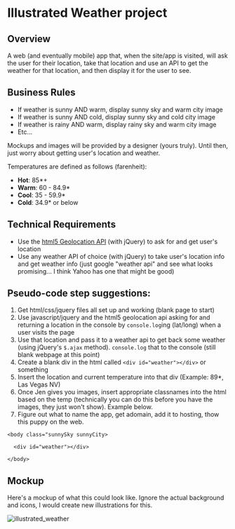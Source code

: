 # Illustrated Weather project

## Overview

A web (and eventually mobile) app that, when the site/app is visited, will ask the user for their location, take that location and use an API to get the weather for that location, and then display it for the user to see.

## Business Rules

* If weather is sunny AND warm, display sunny sky and warm city image
* If weather is sunny AND cold, display sunny sky and cold city image
* If weather is rainy AND warm, display rainy sky and warm city image
* Etc...

Mockups and images will be provided by a designer (yours truly). Until then, just worry about getting user's location and weather.

Temperatures are defined as follows (farenheit):

* **Hot**: 85*+
* **Warm**: 60 - 84.9*
* **Cool**: 35 - 59.9*
* **Cold**: 34.9* or below

## Technical Requirements

* Use the [html5 Geolocation API](http://www.w3schools.com/html/html5_geolocation.asp) (with jQuery) to ask for and get user's location
* Use any weather API of choice (with jQuery) to take user's location info and get weather info (just google "weather api" and see what looks promising... I think Yahoo has one that might be good)

## Pseudo-code step suggestions:

1. Get html/css/jquery files all set up and working (blank page to start)
2. Use javascript/jquery and the html5 geolocation api asking for and returning a location in the console by `console.log`ing (lat/long) when a user visits the page
3. Use that location and pass it to a weather api to get back some weather (using jQuery's `$.ajax` method). `console.log` that to the console (still blank webpage at this point)
4. Create a blank div in the html called `<div id="weather"></div>` or something
5. Insert the location and current temperature into that div (Example: 89*, Las Vegas NV)
6. Once Jen gives you images, insert appropriate classnames into the html based on the temp (technically you can do this before you have the images, they just won't show). Example below.
7. Figure out what to name the app, get adomain, add it to hosting, thow this puppy on the web. 

`<body class="sunnySky sunnyCity>`

`  <div id="weather"></div>`

`</body>`



## Mockup

Here's a mockup of what this could look like. Ignore the actual background and icons, I would create new illustrations for this.

![illustrated_weather](https://cloud.githubusercontent.com/assets/223514/6180087/1598b916-b2d5-11e4-980b-6a5eb2267113.jpg)
